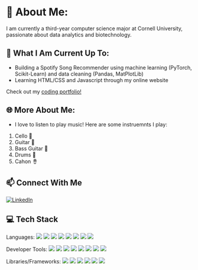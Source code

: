 # 👋 About Me:

I am currently a third-year computer science major at Cornell University, passionate about data analytics and biotechnology. 

## 🔧 What I Am Current Up To:

- Building a Spotify Song Recommender using machine learning (PyTorch, Scikit-Learn) and data cleaning (Pandas, MatPlotLib)
- Learning HTML/CSS and Javascript through my online website

Check out my [coding portfolio!](https://ryanparkportfolio.netlify.app/)

## 🌐	More About Me:

- I love to listen to play music! Here are some instruemnts I play:
1) Cello :violin:
2) Guitar :guitar:
3) Bass Guitar :guitar:
4) Drums 	:drum:
5) Cahon :long_drum:	

## 📫 Connect With Me

[![LinkedIn](https://cdn-icons-png.flaticon.com/512/174/174857.png)](https://www.linkedin.com/in/ryan-park-ab093324a/)

## 💻 Tech Stack

Languages: 
<a href="#"><img src="https://img.shields.io/badge/Python-3776AB?style=for-the-badge&logo=python&logoColor=white"></a>
<a href="#"><img src="https://img.shields.io/badge/Java-007396?style=for-the-badge&logo=java&logoColor=white"></a>
<a href="#"><img src="https://img.shields.io/badge/OCaml-EC6813?style=for-the-badge&logo=ocaml&logoColor=white"></a>
<a href="#"><img src="https://img.shields.io/badge/Swift-FA7343?style=for-the-badge&logo=swift&logoColor=white"></a>
<a href="#"><img src="https://img.shields.io/badge/SQL-4479A1?style=for-the-badge&logo=postgresql&logoColor=white"></a>
<a href="#"><img src="https://img.shields.io/badge/HTML5-E34F26?style=for-the-badge&logo=html5&logoColor=white"></a>
<a href="#"><img src="https://img.shields.io/badge/CSS3-1572B6?style=for-the-badge&logo=css3&logoColor=white"></a>
<a href="#"><img src="https://img.shields.io/badge/JavaScript-F7DF1E?style=for-the-badge&logo=javascript&logoColor=black"></a>

Developer Tools:
<a href="#"><img src="https://img.shields.io/badge/VS%20Code-007ACC?style=for-the-badge&logo=visual-studio-code&logoColor=white"></a>
<a href="#"><img src="https://img.shields.io/badge/IntelliJ-000000?style=for-the-badge&logo=intellij-idea&logoColor=white"></a>
<a href="#"><img src="https://img.shields.io/badge/Postman-FF6C37?style=for-the-badge&logo=postman&logoColor=white"></a>
<a href="#"><img src="https://img.shields.io/badge/GitHub-181717?style=for-the-badge&logo=github&logoColor=white"></a>
<a href="#"><img src="https://img.shields.io/badge/Microsoft%20PowerPoint-B7472A?style=for-the-badge&logo=microsoft-powerpoint&logoColor=white"></a>
<a href="#"><img src="https://img.shields.io/badge/Microsoft%20Excel-217346?style=for-the-badge&logo=microsoft-excel&logoColor=white"></a>
<a href="#"><img src="https://img.shields.io/badge/XCode-1575F9?style=for-the-badge&logo=xcode&logoColor=white"></a>
<a href="#"><img src="https://img.shields.io/badge/Jupyter-F37626?style=for-the-badge&logo=jupyter&logoColor=white"></a>


Libraries/Frameworks: 
<a href="#"><img src="https://img.shields.io/badge/Pandas-150458?style=for-the-badge&logo=pandas&logoColor=white"></a>
<a href="#"><img src="https://img.shields.io/badge/PyTorch-EE4C2C?style=for-the-badge&logo=pytorch&logoColor=white"></a>
<a href="#"><img src="https://img.shields.io/badge/Matplotlib-000000?style=for-the-badge&logo=plotly&logoColor=white"></a>
<a href="#"><img src="https://img.shields.io/badge/Seaborn-3776AB?style=for-the-badge&logo=seaborn&logoColor=white"></a>
<a href="#"><img src="https://img.shields.io/badge/NumPy-013243?style=for-the-badge&logo=numpy&logoColor=white"></a>
<a href="#"><img src="https://img.shields.io/badge/Scikit--Learn-F7931E?style=for-the-badge&logo=scikit-learn&logoColor=white"></a>

<!---
ryanpark2004/ryanpark2004 is a ✨ special ✨ repository because its `README.md` (this file) appears on your GitHub profile.
You can click the Preview link to take a look at your changes.
--->
